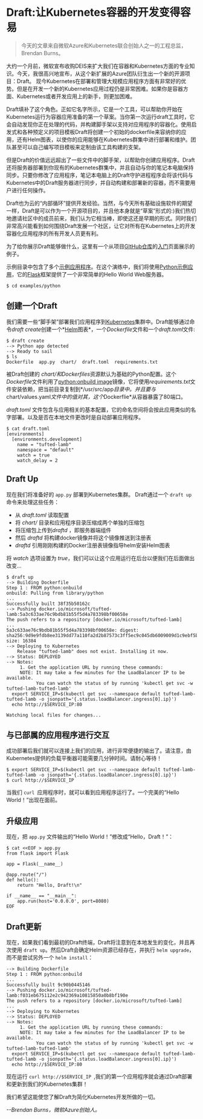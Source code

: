 # Draft:让Kubernetes容器的开发变得容易

>今天的文章来自微软Azure和Kubernetes联合创始人之一的工程总监，Brendan Burns。

大约一个月前，微软宣布收购DEIS来扩大我们在容器和Kubernetes方面的专业知识。今天，我很高兴地宣布，从这个新扩展的Azure团队衍生出一个新的开源项目：Draft。
现今Kubernetes在部署和管理大规模应用程序方面有非常好的优势。但是在开发一个新的Kubernetes应用过程仍是非常困难。如果你是容器方面、Kubernetes或者开发应用上的新手，则更加困难。

Draft填补了这个角色。正如它名字所示，它是一个工具，可以帮助你开始在Kubernetes运行为容器应用准备的第一个草案。当你第一次运行draft工具时，它会自动发现你正在处理的代码，并构建脚手架以支持对应用程序的容器化。使用启发式和各种预定义的项目模板Draft将创建一个初始的dockerfile来容纳你的应用，还有Helm图表，以使你的应用能够在Kubernetes群集中进行部署和维护。团队甚至可以自己编写项目模板来定制由该工具构建的支架。

但是Draft的价值远远超出了一些文件中的脚手架，以帮助你创建应用程序。Draft还将服务器部署到你现有的Kubernetes群集中，并且自动与你的笔记本电脑保持同步。只要你修改了应用程序，笔记本电脑上的Draft守护进程程序会将该代码与Kubernetes中的Draft服务器进行同步，并自动构建和部署新的容器，而不需要用户进行任何操作。

Draft也为云的“内部循环”提供开发经验。当然，与今天所有基础设施软件的期望一样，Draft是可以作为一个开源项目的，并且他本身就是“草案”形式的:)我们热切地邀请社区中的成员前来，我们认为它相当棒，即使这还是早期的形式。同时我们非常高兴能看到如何围绕Draft发展一个社区，让它对所有在Kubernetes上的开发容器化应用程序的所有开发人员更有利。

为了给你展示Draft能够做什么，这里有一个从项目[GItHub仓库](https://github.com/Azure/draft)的[入门](https://github.com/Azure/draft/blob/master/docs/getting-started.md)页面展示的例子。

示例目录中包含了多个[示例应用程序](https://github.com/Azure/draft/tree/master/examples)。在这个演练中，我们将使用[Python示例应用](https://github.com/Azure/draft/tree/master/examples/python)，它的[Flask](http://flask.pocoo.org/)框架提供了一个非常简单的Hello World Web服务器。

	$ cd examples/python

## 创建一个Draft

我们需要一些“脚手架”部署我们应用程序到[Kubernetes](https://kubernetes.io/)集群中。Draft能够通过命令*draft create*创建一个*[Helm](https://github.com/kubernetes/helm)图表*，一个*Dockerfile*文件和一个*draft.toml*文件:

	$ draft create
	--> Python app detected
	--> Ready to sail
	$ ls
	Dockerfile  app.py  chart/  draft.toml  requirements.txt

被Draft创建的 *chart/*和*Dockerfiles*资源默认为基础的Python配置。这个*Dockerfile*文件利用了[python:onbuild image](https://hub.docker.com/_/python/)镜像，它将使用*requirements.txt*文件安装依赖，把当前目录复制到*/usr/src/app*目录中。并且要与*chart/values.yaml*文件中的值对其，这个*Dockerflie*从容器暴露了80端口。

*draft.toml* 文件包含与应用相关的基本配置，它的命名空间将会按此应用类似的名字部署。以及是否在本地文件更改时是自动部署应用程序。

	$ cat draft.toml
	[environments]
	  [environments.development]
	    name = "tufted-lamb"
	    namespace = "default"
	    watch = true
	    watch_delay = 2

## Draft Up

现在我们将准备好的 `app.py` 部署到Kubernetes集群。
Draft通过一个 `draft up` 命令来处理这些任务：
- 从 *draft.toml* 读取配置
- 将 *chart/* 目录和应用程序目录压缩成两个单独的压缩包
- 将压缩包上传到*draftd* ，即服务器端组件
- 然后 *draftd* 将构建docker镜像并将这个镜像推送到注册表
- *draftd* 引用刚刚构建的Docker注册表镜像指导helm安装Helm图表

将 *watch* 选项设置为 *true*，我们可以让这个应用运行在后台以便我们在后面做出改变...

	$ draft up
	--> Building Dockerfile
	Step 1 : FROM python:onbuild
	onbuild: Pulling from library/python
	...
	Successfully built 38f35b50162c
	--> Pushing docker.io/microsoft/tufted-lamb:5a3c633ae76c9bdb81b55f5d4a783398bf00658e
	The push refers to a repository [docker.io/microsoft/tufted-lamb]
	...
	5a3c633ae76c9bdb81b55f5d4a783398bf00658e: digest: sha256:9d9e9fdb8ee3139dd77a110fa2d2b87573c3ff5ec9c045db6009009d1c9ebf5b size: 16384
	--> Deploying to Kubernetes
	    Release "tufted-lamb" does not exist. Installing it now.
	--> Status: DEPLOYED
	--> Notes:
	     1. Get the application URL by running these commands:
	     NOTE: It may take a few minutes for the LoadBalancer IP to be available.
	           You can watch the status of by running 'kubectl get svc -w tufted-lamb-tufted-lamb'
	  export SERVICE_IP=$(kubectl get svc --namespace default tufted-lamb-tufted-lamb -o jsonpath='{.status.loadBalancer.ingress[0].ip}')
	  echo http://$SERVICE_IP:80
	
	Watching local files for changes...

## 与已部属的应用程序进行交互

成功部署后我们就可以连接上我们的应用，进行非常便捷的输出了。请注意，由Kubernetes提供的负载平衡器可能需要几分钟时间。请耐心等待！

	$ export SERVICE_IP=$(kubectl get svc --namespace default tufted-lamb-tufted-lamb -o jsonpath='{.status.loadBalancer.ingress[0].ip}')
	$ curl http://$SERVICE_IP

当我们 `curl `应用程序时，就可以看到应用程序运行了。一个完美的“Hello World！”出现在面前。

## 升级应用

现在，把 `app.py` 文件输出的“Hello World！”修改成“Hello，Draft！”：

	$ cat <<EOF > app.py
	from flask import Flask
	
	app = Flask(__name__)
	
	@app.route("/")
	def hello():
	    return "Hello, Draft!\n"
	
	if __name__ == "__main__":
	    app.run(host='0.0.0.0', port=8080)
	EOF

## Draft更新

现在，如果我们看到最初的Draft终端，Draft将注意到在本地发生的变化，并且再次使用 `draft up`。然后Draft会确定Helm资源已经存在，并执行 `helm upgrade`，而不是尝试另外一个 `helm install`：

	--> Building Dockerfile
	Step 1 : FROM python:onbuild
	...
	Successfully built 9c90b0445146
	--> Pushing docker.io/microsoft/tufted-lamb:f031eb675112e2c942369a10815850a0b8bf190e
	The push refers to a repository [docker.io/microsoft/tufted-lamb]
	...
	--> Deploying to Kubernetes
	--> Status: DEPLOYED
	--> Notes:
	     1. Get the application URL by running these commands:
	     NOTE: It may take a few minutes for the LoadBalancer IP to be available.
	           You can watch the status of by running 'kubectl get svc -w tufted-lamb-tufted-lamb'
	  export SERVICE_IP=$(kubectl get svc --namespace default tufted-lamb-tufted-lamb -o jsonpath='{.status.loadBalancer.ingress[0].ip}')
	  echo http://$SERVICE_IP:80

现在运行 `curl http://$SERVICE_IP `,我们的第一个应用程序就会通过Draft部署和更新到我们的Kubernetes集群！

我们希望这能使您了解Draft为简化Kubernetes开发所做的一切。

*--Brendan Burns，微软Azure创始人。*


